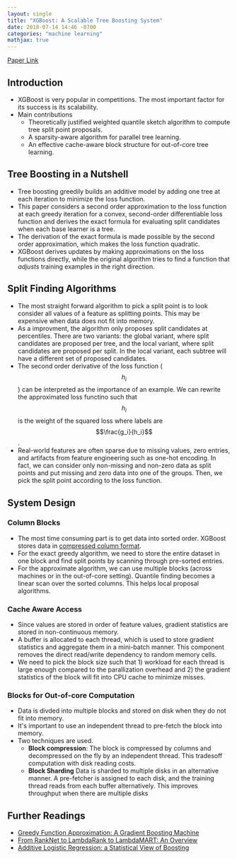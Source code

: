 ```yaml
---
layout: single
title: "XGBoost: A Scalable Tree Boosting System"
date: 2018-07-14 14:46 -0700
categories: "machine learning"
mathjax: true
---
```


[Paper Link](http://www.kdd.org/kdd2016/papers/files/rfp0697-chenAemb.pdf)
## Introduction
- XGBoost is very popular in competitions. The most important factor for its success is its scalability.
- Main contributions
  - Theoretically justified weighted quantile sketch algorithm to compute tree split point proposals.
  - A sparsity-aware algorithm for parallel tree learning.
  - An effective cache-aware block structure for out-of-core tree learning.

## Tree Boosting in a Nutshell
- Tree boosting greedily builds an additive model by adding one tree at each iteration to minimize the loss function.
- This paper considers a second order approximation to the loss function at each greedy iteration for a convex, second-order differentiable loss function and derives the exact formula for evaluating split candidates when each base learner is a tree. 
- The derivation of the exact formula is made possible by the second order approximation, which makes the loss function quadratic.
- XGBoost derives updates by making approximations on the loss functions directly, while the original algorithm tries to find a function that *adjusts* training examples in the right direction.

## Split Finding Algorithms
- The most straight forward algorithm to pick a split point is to look consider all values of a feature as splitting points. This may be expensive when data does not fit into memory.
- As a improvment, the algorithm only proposes split candidates at percentiles. There are two variants: the global variant, where split candidates are proposed per tree, and the local variant, where split candidates are proposed per split. In the local variant, each subtree will have a different set of proposed candidates.
- The second order derivative of the loss function ($$h_i$$) can be interpreted as the importance of an example. We can rewrite the approximated loss functino such that $$h_i$$ is the weight of the squared loss where labels are $$\frac{g_i}{h_i}$$. 
- Real-world features are often sparse due to missing values, zero entries, and artifacts from feature engineering such as one-hot encoding. In fact, we can consider only non-missing and non-zero data as split points and put missing and zero data into one of the groups. Then, we pick the split point according to the loss function.

## System Design
### Column Blocks
- The most time consuming part is to get data into sorted order. XGBoost stores data in [compressed column format](https://www.scipy-lectures.org/advanced/scipy_sparse/csc_matrix.html).
- For the exact greedy algorithm, we need to store the entire dataset in one block and find split points by scanning through pre-sorted entries.
- For the approximate algorithm, we can use multiple blocks (across machines or in the out-of-core setting). Quantile finding becomes a linear scan over the sorted columns. This helps local proposal algorithms.

### Cache Aware Access
- Since values are stored in order of feature values, gradient statistics are stored in non-continuous memory. 
- A buffer is allocated to each thread, which is used to store gradient statistics and aggregate them in a mini-batch manner. This component removes the direct read/write dependency to random memory cells.
- We need to pick the block size such that 1) workload for each thread is large enough compared to the parallization overhead and 2) the gradient statistics of the block will fit into CPU cache to minimize misses.

### Blocks for Out-of-core Computation
- Data is divded into multiple blocks and stored on disk when they do not fit into memory.
- It's important to use an independent thread to pre-fetch the block into memory.
- Two techniques are used.
  - **Block compression**: The block is compressed by columns and decompressed on the fly by an independent thread. This tradesoff computation with disk reading costs.
  - **Block Sharding** Data is sharded to multiple disks in an alternative manner. A pre-fetcher is assigned to each disk, and the training thread reads from each buffer alternatively. This improves throughput when there are multiple disks

## Further Readings
- [Greedy Function Approximation: A Gradient Boosting Machine](https://statweb.stanford.edu/~jhf/ftp/trebst.pdf)
- [From RankNet to LambdaRank to
LambdaMART: An Overview](http://citeseerx.ist.psu.edu/viewdoc/download?doi=10.1.1.180.634&rep=rep1&type=pdf)
- [Additive Logistic Regression: a Statistical View of Boosting](http://statweb.stanford.edu/~jhf/ftp/boost.pdf)